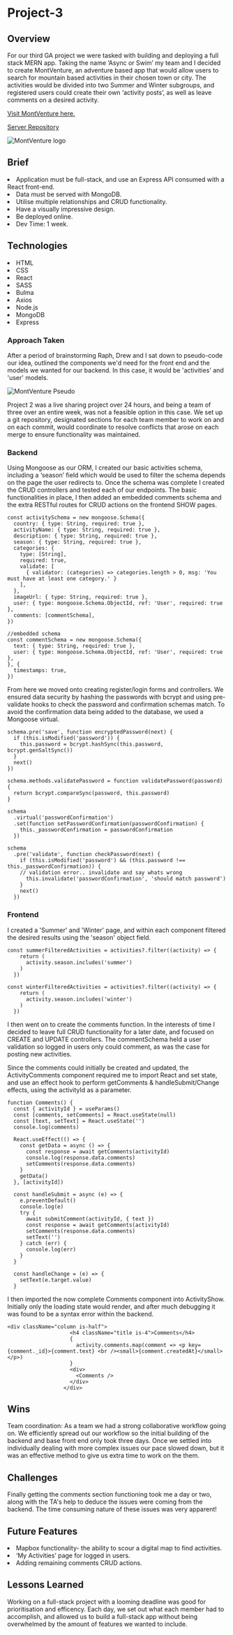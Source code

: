 # Project-3

<h2>Overview</h2>

<p>For our third GA project we were tasked with building and deploying a full stack MERN app. Taking the name ‘Async or Swim’ my team and I decided to create MontVenture, an adventure based app that would allow users to search for mountain based activities in their chosen town or city. The activities would be divided into two Summer and Winter subgroups, and registered users could create their own ‘activity posts’, as well as leave comments on a desired activity.</p>

<a href="">Visit MontVenture here.</a>

<a href="https://github.com/tdore92/project-3-server">Server Repository</a>

<img src="https://i.imgur.com/RAvdPV4.png?1" alt="MontVenture logo"/>

<h2>Brief</h2>

<li>Application must be full-stack, and use an Express API consumed with a React front-end.</li>
<li>Data must be served with MongoDB.</li>
<li>Utilise multiple relationships and CRUD functionality.</li>
<li>Have a visually impressive design.</li>
<li>Be deployed online.</li>
<li>Dev Time: 1 week.</li>

<h2>Technologies</h2>

<li>HTML</li>
<li>CSS</li>
<li>React</li>
<li>SASS</li>
<li>Bulma</li>
<li>Axios</li>
<li>Node.js</li>
<li>MongoDB</li>
<li>Express</li>

<h3>Approach Taken</h3>

<p>After a period of brainstorming Raph, Drew and I sat down to pseudo-code our idea, outlined the components we'd need for the front end and the models we wanted for our backend. In this case, it would be 'activities' and 'user' models.</p>

<img src="https://i.imgur.com/KBIIwl4.png" alt="MontVenture Pseudo"/>

<p>Project 2 was a live sharing project over 24 hours, and being a team of three over an entire week, was not a feasible option in this case. We set up a git repository, designated sections for each team member to work on and on each commit, would coordinate to resolve conflicts that arose on each merge to ensure functionality was maintained.</p>

<h3>Backend</h3>

<p>Using Mongoose as our ORM, I created our basic activities schema, including a ‘season’ field which would be used to filter the schema depends on the page the user redirects to. Once the schema was complete I created the CRUD controllers and tested each of our endpoints. The basic functionalities in place, I then added an embedded comments schema and the extra RESTful routes for CRUD actions on the frontend SHOW pages.</p>

```
const activitySchema = new mongoose.Schema({
  country: { type: String, required: true },
  activityName: { type: String, required: true },
  description: { type: String, required: true },
  season: { type: String, required: true },
  categories: {
    type: [String],
    required: true,
    validate: [
      { validator: (categories) => categories.length > 0, msg: 'You must have at least one category.' }
    ],
  },
  imageUrl: { type: String, required: true },
  user: { type: mongoose.Schema.ObjectId, ref: 'User', required: true },
  comments: [commentSchema],
})
```
```
//embedded schema
const commentSchema = new mongoose.Schema({
  text: { type: String, required: true },
  user: { type: mongoose.Schema.ObjectId, ref: 'User', required: true },
}, {
  timestamps: true,
})
```

<p>From here we moved onto creating register/login forms and controllers. We ensured data security by hashing the passwords with bcrypt and using pre-validate hooks to check the password and confirmation schemas match. To avoid the confirmation data being added to the database, we used a Mongoose virtual.</p>

```
schema.pre('save', function encryptedPassword(next) {
  if (this.isModified('password')) {
    this.password = bcrypt.hashSync(this.password, bcrypt.genSaltSync())
  }
  next()
})

schema.methods.validatePassword = function validatePassword(password) {
  return bcrypt.compareSync(password, this.password)
}

schema 
  .virtual('passwordConfirmation')
  .set(function setPasswordConfirmation(passwordConfirmation) {
    this._passwordConfirmation = passwordConfirmation
  })

schema
  .pre('validate', function checkPassword(next) {
    if (this.isModified('password') && (this.password !== this._passwordConfirmation)) {
    // validation error.. invalidate and say whats wrong
      this.invalidate('passwordConfirmation', 'should match password')
    }
    next()
  })
```

<h3>Frontend</h3>

<p>I created a 'Summer' and 'Winter' page, and within each component filtered the desired results using the 'season' object field.</p>

```
const summerFilteredActivities = activities?.filter((activity) => {
    return (
      activity.season.includes('summer')
    )
  })
```
```
const winterFilteredActivities = activities?.filter((activity) => {
    return (
      activity.season.includes('winter')
    )
  })
```

<p>I then went on to create the comments function. In the interests of time I decided to leave full CRUD functionality for a later date, and focused on CREATE and UPDATE controllers. The commentSchema held a user validation so logged in users only could comment, as was the case for posting new activities.</p>

<p>Since the comments could initially be created and updated, the ActivityComments component required me to import React and set state, and use an effect hook to perform getComments & handleSubmit/Change effects, using the activityId as a parameter.</p>

```
function Comments() {
  const { activityId } = useParams()
  const [comments, setComments] = React.useState(null)
  const [text, setText] = React.useState('')
  console.log(comments)

  React.useEffect(() => {
    const getData = async () => {
      const response = await getComments(activityId)
      console.log(response.data.comments)
      setComments(response.data.comments)
    }
    getData()
  }, [activityId])

  const handleSubmit = async (e) => {
    e.preventDefault()
    console.log(e)
    try {
      await submitComment(activityId, { text })
      const response = await getComments(activityId)
      setComments(response.data.comments)
      setText('')
    } catch (err) {
      console.log(err)
    }
  }

  const handleChange = (e) => {
    setText(e.target.value)
  }
```

<p>I then imported the now complete Comments component into ActivityShow. Initially only the loading state would render, and after much debugging it was found to be a syntax error within the backend.</p>

```
<div className="column is-half">
                    <h4 className="title is-4">Comments</h4>
                    {
                      activity.comments.map(comment => <p key={comment._id}>{comment.text} <br /><small>{comment.createdAt}</small></p>)
                    }
                    <div>
                      <Comments />                     
                    </div>
                  </div>
```


<h2>Wins</h2>

<p>Team coordination: As a team we had a strong collaborative workflow going on. We efficiently spread out our workflow so the initial building of the backend and base front end only took three days. Once we settled into individually dealing with more complex issues our pace slowed down, but it was an effective method to give us extra time to work on the them.</p>

<h2>Challenges</h2>

<p>Finally getting the comments section functioning took me a day or two, along with the TA's help to deduce the issues were coming from the backend. The time consuming nature of these issues was very apparent!</p>

<h2>Future Features</h2>

<li>Mapbox functionality- the ability to scour a digital map to find activities.</li>
<li>‘My Activities’ page for logged in users.</li>
<li>Adding remaining comments CRUD actions.</li>

<h2>Lessons Learned</h2>

<p>Working on a full-stack project with a looming deadline was good for prioritisation and efficency. Each day, we set out what each member had to accomplish, and allowed us to build a full-stack app without being overwhelmed by the amount of features we wanted to include.</p>
